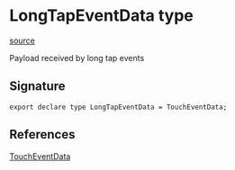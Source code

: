 # LongTapEventData type

[source](https://developers.meta.com/horizon-worlds/reference/2.0.0/mobile_gestures_longtapeventdata)

Payload received by long tap events

## Signature

```
export declare type LongTapEventData = TouchEventData;
```

## References

[TouchEventData](/horizon-worlds/reference/2.0.0/mobile_gestures_toucheventdata)